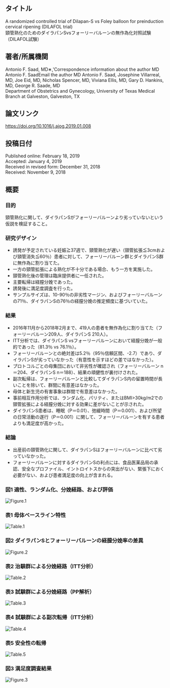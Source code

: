 ## タイトル
A randomized controlled trial of Dilapan-S vs Foley balloon for preinduction cervical ripening (DILAFOL trial)  
頸管熟化のためのダイラパンSvsフォーリーバルーンの無作為化対照試験（DILAFOL試験）

## 著者/所属機関
Antonio F. Saad, MD∗,'Correspondence information about the author MD Antonio F. SaadEmail the author MD Antonio F. Saad, Josephine Villarreal, MD, Joe Eid, MD, Nicholas Spencer, MD, Viviana Ellis, MD, Gary D. Hankins, MD, George R. Saade, MD  
Department of Obstetrics and Gynecology, University of Texas Medical Branch at Galveston, Galveston, TX

## 論文リンク
https://doi.org/10.1016/j.ajog.2019.01.008

## 投稿日付
Published online: February 18, 2019  
Accepted: January 4, 2019  
Received in revised form: December 31, 2018  
Received: November 9, 2018

## 概要
### 目的
頸管熟化に関して、ダイラパンSがフォーリーバルーンより劣っていないという仮説を検証すること。

### 研究デザイン
* 誘発が予定されている妊娠≧37週で、頸管熟化が遅い（頸管拡張≦3cmおよび頸管消失≦60％）患者に対して、フォーリーバルーン群とダイラパンS群に無作為に割り当てた。
* 一方の頸管拡張による熟化が不十分である場合、もう一方を実施した。
* 頸管熟化後の管理は臨床提供者に一任された。
* 主要転帰は経膣分娩であった。
* 誘発後に満足度調査を行った。
* サンプルサイズは、10-90％の非劣性マージン、およびフォーリーバルーンの71％、ダイラパンSの76％の経膣分娩の推定頻度に基づいていた。

### 結果
* 2016年11月から2018年2月まで、419人の患者を無作為化に割り当てた（フォーリーバルーン209人、ダイラパンS 210人）。
* ITT分析では、ダイラパンS vsフォーリーバルーンにおいて経膣分娩が一般的であった（81.3％ vs 76.1％）。
* フォーリーバルーンとの絶対差は5.2％（95％信頼区間、-2.7）であり、ダイラパンSが劣っていなかった（有意性を示すほどの差ではなかった）。
* プロトコルごとの母集団において非劣性が確認され（フォーリーバルーン n＝204、ダイラパンS n＝188）、結果の頑健性が裏付けされた。
* 副次転帰は、フォーリーバルーンと比較してダイラパンS内の留置時間が長いことを除いて、群間に有意差はなかった。
* 母体と新生児の有害事象は群間で有意差はなかった。
* 事前相互作用分析では、ランダム化、パリティ、またはBMI>30kg/m2での頸管拡張による経膣分娩に対する効果に差がないことが示された。
* ダイラパンS患者は、睡眠（P＝0.01）、弛緩時間（P＝0.001）、および所望の日常活動の遂行（P＝0.001）に関して、フォーリーバルーンを有する患者よりも満足度が高かった。

### 結論
* 出産前の頸管熟化に関して、ダイラパンSはフォーリーバルーンに比べて劣っていなかった。
* フォーリーバルーンに対するダイラパンSの利点には、食品医薬品局の承認、安全なプロファイル、イントロイトスからの突出がない、緊張下におく必要がない、および患者満足度の向上が含まれる。

### 図1 適性、ランダム化、分娩経路、および評価
![Figure.1](randomized_fig1.png)

### 表1 母体ベースライン特性
![Table.1](randomized_tab1.png)

### 図2 ダイラパンSとフォーリーバルーンの経膣分娩率の差異
![Figure.2](randomized_fig2.png)

### 表2 治験群による分娩経路（ITT分析）
![Table.2](randomized_tab2.png)

### 表3 試験群による分娩経路（PP解析）
![Table.3](randomized_tab3.png)

### 表4 試験群による副次転帰（ITT分析）
![Table.4](randomized_tab4.png)

### 表5 安全性の転帰
![Table.5](randomized_tab5.png)

### 図3 満足度調査結果
![Figure.3](randomized_fig3.png)
